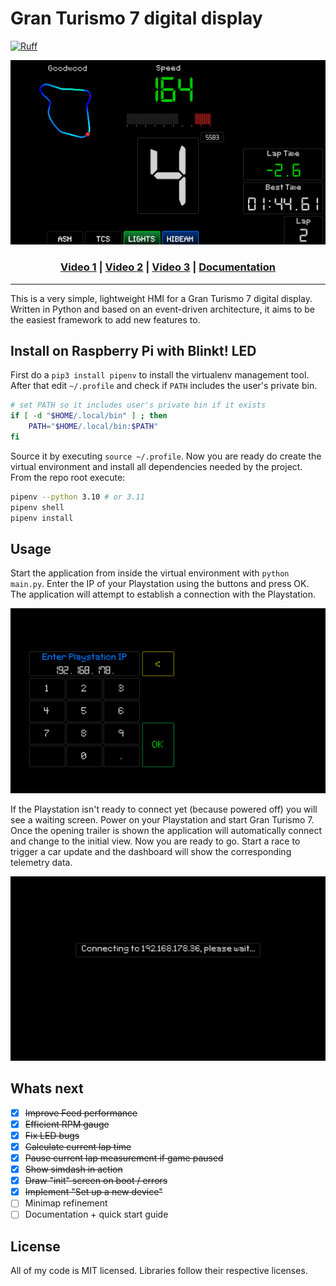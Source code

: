 # Gran Turismo 7 digital display

[![Ruff](https://img.shields.io/endpoint?url=https://raw.githubusercontent.com/astral-sh/ruff/main/assets/badge/v2.json)](https://github.com/astral-sh/ruff)

<div align="center">
<picture>
  <img width=600px src="https://raw.githubusercontent.com/chrshdl/gt7-simdash/main/assets/gt7-simdash.png" />
</picture>

<h3>

[Video 1](https://youtu.be/OyOWb_0-tvY) | [Video 2](https://youtu.be/qh3pYMYFU8I) | [Video 3](https://youtu.be/APH87gxN9HU) | [Documentation](https://github.com/chrshdl/gt7-simdash/wiki)

</h3>

</div>

---

This is a very simple, lightweight HMI for a Gran Turismo 7 digital display. Written in Python and based on an event-driven architecture, it aims to be the easiest framework to add new features to.

## Install on Raspberry Pi with Blinkt! LED

First do a `pip3 install pipenv` to install the virtualenv management tool. After that edit `~/.profile` and check if `PATH` includes the user's private bin.

```sh
# set PATH so it includes user's private bin if it exists
if [ -d "$HOME/.local/bin" ] ; then
    PATH="$HOME/.local/bin:$PATH"
fi
```

Source it by executing `source ~/.profile`. Now you are ready do create the virtual environment and install all dependencies needed by the project. From the repo root execute:

```sh
pipenv --python 3.10 # or 3.11
pipenv shell
pipenv install
```

## Usage

Start the application from inside the virtual environment with `python main.py`. Enter the IP of your Playstation using the buttons and press OK. The application will attempt to establish a connection with the Playstation. 

<div align="left">
<picture>
  <img width=600px src="https://raw.githubusercontent.com/chrshdl/gt7-simdash/main/assets/gt7-simdash-enter-ip.png" />
</picture>

If the Playstation isn't ready to connect yet (because powered off) you will see a waiting screen. Power on your Playstation and start Gran Turismo 7. Once the opening trailer is shown the application will automatically connect and change to the initial view. Now you are ready to go. Start a race to trigger a car update and the dashboard will show the corresponding telemetry data.

<picture>
  <img width=600px src="https://raw.githubusercontent.com/chrshdl/gt7-simdash/main/assets/gt7-simdash-connecting.png" />
</picture>
</div>



## Whats next

- [x] ~~Improve Feed performance~~
- [x] ~~Efficient RPM gauge~~
- [x] ~~Fix LED bugs~~
- [x] ~~Calculate current lap time~~
- [x] ~~Pause current lap measurement if game paused~~
- [x] ~~Show simdash in action~~
- [x] ~~Draw "init" screen on boot / errors~~
- [x] ~~Implement "Set up a new device"~~
- [ ] Minimap refinement
- [ ] Documentation + quick start guide

## License
All of my code is MIT licensed. Libraries follow their respective licenses.
